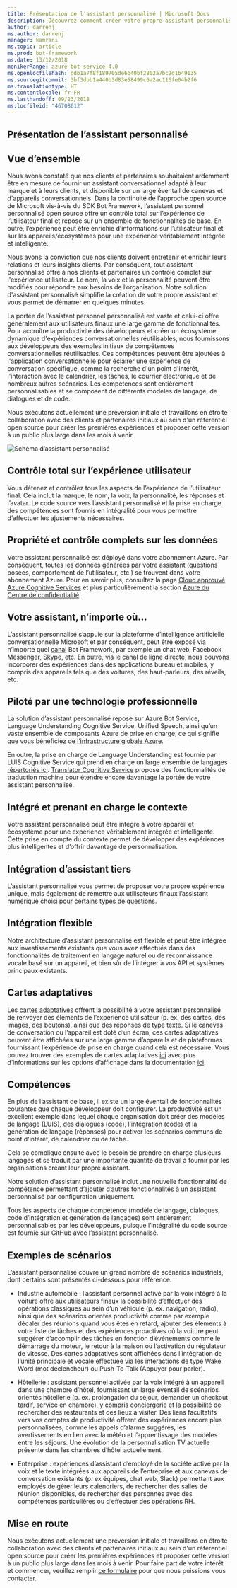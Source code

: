 ```yaml
---
title: Présentation de l’assistant personnalisé | Microsoft Docs
description: Découvrez comment créer votre propre assistant personnalisé.
author: darrenj
ms.author: darrenj
manager: kamrani
ms.topic: article
ms.prod: bot-framework
ms.date: 13/12/2018
monikerRange: azure-bot-service-4.0
ms.openlocfilehash: ddb1a7f8f189705de6b40bf2802a7bc2d1b49135
ms.sourcegitcommit: 3bf3dbb1a440b3d83e58499c6a2ac116fe04b2f6
ms.translationtype: HT
ms.contentlocale: fr-FR
ms.lasthandoff: 09/23/2018
ms.locfileid: "46708612"
---
```

## <a name="custom-assistant-overview"></a>Présentation de l’assistant personnalisé

## <a name="overview"></a>Vue d’ensemble

Nous avons constaté que nos clients et partenaires souhaitaient ardemment être en mesure de fournir un assistant conversationnel adapté à leur marque et à leurs clients, et disponible sur un large éventail de canevas et d'appareils conversationnels. Dans la continuité de l’approche open source de Microsoft vis-à-vis du SDK Bot Framework, l’assistant personnel personnalisé open source offre un contrôle total sur l’expérience de l’utilisateur final et repose sur un ensemble de fonctionnalités de base. En outre, l’expérience peut être enrichie d’informations sur l’utilisateur final et sur les appareils/écosystèmes pour une expérience véritablement intégrée et intelligente.

Nous avons la conviction que nos clients doivent entretenir et enrichir leurs relations et leurs insights clients. Par conséquent, tout assistant personnalisé offre à nos clients et partenaires un contrôle complet sur l'expérience utilisateur. Le nom, la voix et la personnalité peuvent être modifiés pour répondre aux besoins de l’organisation. Notre solution d'assistant personnalisé simplifie la création de votre propre assistant et vous permet de démarrer en quelques minutes. 

La portée de l’assistant personnel personnalisé est vaste et celui-ci offre généralement aux utilisateurs finaux une large gamme de fonctionnalités. Pour accroître la productivité des développeurs et créer un écosystème dynamique d'expériences conversationnelles réutilisables, nous fournissons aux développeurs des exemples initiaux de compétences conversationnelles réutilisables. Ces compétences peuvent être ajoutées à l'application conversationnelle pour éclairer une expérience de conversation spécifique, comme la recherche d'un point d'intérêt, l'interaction avec le calendrier, les tâches, le courrier électronique et de nombreux autres scénarios. Les compétences sont entièrement personnalisables et se composent de différents modèles de langage, de dialogues et de code.

Nous exécutons actuellement une préversion initiale et travaillons en étroite collaboration avec des clients et partenaires initiaux au sein d'un référentiel open source pour créer les premières expériences et proposer cette version à un public plus large dans les mois à venir. 

![Schéma d’assistant personnalisé](media/enterprise-template/CustomAssistantDiagram.jpg)

## <a name="complete-control-of-the-user-experience"></a>Contrôle total sur l’expérience utilisateur

Vous détenez et contrôlez tous les aspects de l’expérience de l’utilisateur final. Cela inclut la marque, le nom, la voix, la personnalité, les réponses et l’avatar. Le code source vers l’assistant personnalisé et la prise en charge des compétences sont fournis en intégralité pour vous permettre d’effectuer les ajustements nécessaires.

## <a name="complete-ownership-and-control-of-data"></a>Propriété et contrôle complets sur les données

Votre assistant personnalisé est déployé dans votre abonnement Azure. Par conséquent, toutes les données générées par votre assistant (questions posées, comportement de l’utilisateur, etc.) se trouvent dans votre abonnement Azure. Pour en savoir plus, consultez la page [Cloud approuvé Azure Cognitive Services](https://www.microsoft.com/en-us/trustcenter/cloudservices/cognitiveservices) et plus particulièrement la section [Azure du Centre de confidentialité](https://www.microsoft.com/en-us/TrustCenter/CloudServices/Azure).

## <a name="your-assistant-anywhere"></a>Votre assistant, n’importe où...

L’assistant personnalisé s’appuie sur la plateforme d’intelligence artificielle conversationnelle Microsoft et par conséquent, peut être exposé via n’importe quel [canal](https://docs.microsoft.com/en-us/azure/bot-service/bot-service-manage-channels?view=azure-bot-service-4.0) Bot Framework, par exemple un chat web, Facebook Messenger, Skype, etc. En outre, via le canal de [ligne directe](https://docs.microsoft.com/en-us/azure/bot-service/rest-api/bot-framework-rest-direct-line-3-0-concepts?view=azure-bot-service-4.0), nous pouvons incorporer des expériences dans des applications bureau et mobiles, y compris des appareils tels que des voitures, des haut-parleurs, des réveils, etc.

## <a name="built-on-enterprise-grade-technology"></a>Piloté par une technologie professionnelle

La solution d’assistant personnalisé repose sur Azure Bot Service, Language Understanding Cognitive Service, Unified Speech, ainsi qu’un vaste ensemble de composants Azure de prise en charge, ce qui signifie que vous bénéficiez de [l’infrastructure globale Azure](https://azure.microsoft.com/en-gb/global-infrastructure/).

En outre, la prise en charge de Language Understanding est fournie par LUIS Cognitive Service qui prend en charge un large ensemble de langages [répertoriés ici](https://docs.microsoft.com/en-us/azure/cognitive-services/luis/luis-supported-languages). [Translator Cognitive Service](https://azure.microsoft.com/en-us/services/cognitive-services/translator-text-api/) propose des fonctionnalités de traduction machine pour étendre encore davantage la portée de votre assistant personnalisé.

## <a name="integrated-and-context-aware"></a>Intégré et prenant en charge le contexte

Votre assistant personnalisé peut être intégré à votre appareil et écosystème pour une expérience véritablement intégrée et intelligente. Cette prise en compte du contexte permet de développer des expériences plus intelligentes et d’offrir davantage de personnalisation.

## <a name="3rd-party-assistant-integration"></a>Intégration d’assistant tiers

L’assistant personnalisé vous permet de proposer votre propre expérience unique, mais également de remettre aux utilisateurs finaux l’assistant numérique choisi pour certains types de questions.

## <a name="flexible-integration"></a>Intégration flexible

Notre architecture d’assistant personnalisé est flexible et peut être intégrée aux investissements existants que vous avez effectués dans des fonctionnalités de traitement en langage naturel ou de reconnaissance vocale basé sur un appareil, et bien sûr de l’intégrer à vos API et systèmes principaux existants.

## <a name="adaptive-cards"></a>Cartes adaptatives

Les [cartes adaptatives](https://adaptivecards.io/) offrent la possibilité à votre assistant personnalisé de renvoyer des éléments de l’expérience utilisateur (p. ex. des cartes, des images, des boutons), ainsi que des réponses de type texte. Si le canevas de conversation ou l’appareil est doté d’un écran, ces cartes adaptatives peuvent être affichées sur une large gamme d’appareils et de plateformes fournissant l’expérience de prise en charge quand cela est nécessaire. Vous pouvez trouver des exemples de cartes adaptatives [ici](https://adaptivecards.io/samples/) avec plus d’informations sur les options d’affichage dans la documentation [ici](https://docs.microsoft.com/en-us/adaptive-cards/rendering-cards/getting-started).


## <a name="skills"></a>Compétences

En plus de l’assistant de base, il existe un large éventail de fonctionnalités courantes que chaque développeur doit configurer. La productivité est un excellent exemple dans lequel chaque organisation doit créer des modèles de langage (LUIS), des dialogues (code), l’intégration (code) et la génération de langage (réponses) pour activer les scénarios communs de point d'intérêt, de calendrier ou de tâche.

Cela se complique ensuite avec le besoin de prendre en charge plusieurs langages et se traduit par une importante quantité de travail à fournir par les organisations créant leur propre assistant.

Notre solution d’assistant personnalisé inclut une nouvelle fonctionnalité de compétence permettant d’ajouter d’autres fonctionnalités à un assistant personnalisé par configuration uniquement. 

Tous les aspects de chaque compétence (modèle de langage, dialogues, code d’intégration et génération de langages) sont entièrement personnalisables par les développeurs, puisque l’intégralité du code source est fournie sur GitHub avec l’assistant personnalisé.

## <a name="example-scenarios"></a>Exemples de scénarios

L’assistant personnalisé couvre un grand nombre de scénarios industriels, dont certains sont présentés ci-dessous pour référence.

- Industrie automobile : l’assistant personnel activé par la voix intégré à la voiture offre aux utilisateurs finaux la possibilité d’effectuer des opérations classiques au sein d’un véhicule (p. ex. navigation, radio), ainsi que des scénarios orientés productivité comme par exemple décaler des réunions quand vous êtes en retard, ajouter des éléments à votre liste de tâches et des expériences proactives où la voiture peut suggérer d’accomplir des tâches en fonction d’événements comme le démarrage du moteur, le retour à la maison ou l’activation du régulateur de vitesse. Des cartes adaptatives sont affichées dans l’intégration de l’unité principale et vocale effectuée via les interactions de type Wake Word (mot déclencheur) ou Push-To-Talk (Appuyer pour parler).

- Hôtellerie : assistant personnel activée par la voix intégré à un appareil dans une chambre d’hôtel, fournissant un large éventail de scénarios orientés hôtellerie (p. ex. prolongation du séjour, demander un checkout tardif, service en chambre), y compris conciergerie et la possibilité de rechercher des restaurants et des lieux à visiter. Des liens facultatifs vers vos comptes de productivité offrent des expériences encore plus personnalisées, comme les appels d’alarme suggérés, les avertissements en lien avec la météo et l’apprentissage des modèles entre les séjours. Une évolution de la personnalisation TV actuelle présente dans les chambres d’hôtel actuellement.

- Enterprise : expériences d’assistant d’employé de la société activé par la voix et le texte intégrées aux appareils de l’entreprise et aux canevas de conversation existants (p. ex équipes, chat web, Slack) permettant aux employés de gérer leurs calendriers, de rechercher des salles de réunion disponibles, de rechercher des personnes avec des compétences particulières ou d’effectuer des opérations RH. 

## <a name="getting-started"></a>Mise en route

Nous exécutons actuellement une préversion initiale et travaillons en étroite collaboration avec des clients et partenaires initiaux au sein d'un référentiel open source pour créer les premières expériences et proposer cette version à un public plus large dans les mois à venir. Pour faire part de votre intérêt et commencer, veuillez remplir [ce formulaire](https://aka.ms/customassistantpreviewform) pour que nous puissions vous contacter.

